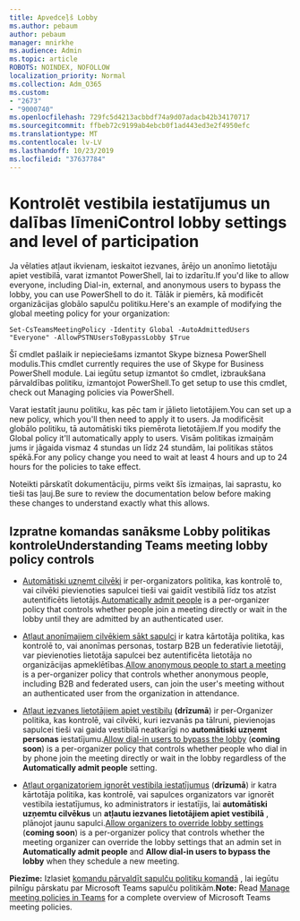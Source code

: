 ```yaml
---
title: Apvedceļš Lobby
ms.author: pebaum
author: pebaum
manager: mnirkhe
ms.audience: Admin
ms.topic: article
ROBOTS: NOINDEX, NOFOLLOW
localization_priority: Normal
ms.collection: Adm_O365
ms.custom:
- "2673"
- "9000740"
ms.openlocfilehash: 729fc5d4213acbbdf74a9d07adacb42b34170717
ms.sourcegitcommit: ffbeb72c9199ab4ebcb0f1ad443ed3e2f4950efc
ms.translationtype: MT
ms.contentlocale: lv-LV
ms.lasthandoff: 10/23/2019
ms.locfileid: "37637784"
---
```

# <a name="control-lobby-settings-and-level-of-participation"></a><span data-ttu-id="b6b5c-102">Kontrolēt vestibila iestatījumus un dalības līmeni</span><span class="sxs-lookup"><span data-stu-id="b6b5c-102">Control lobby settings and level of participation</span></span>

<span data-ttu-id="b6b5c-103">Ja vēlaties atļaut ikvienam, ieskaitot iezvanes, ārējo un anonīmo lietotāju apiet vestibilā, varat izmantot PowerShell, lai to izdarītu.</span><span class="sxs-lookup"><span data-stu-id="b6b5c-103">If you'd like to allow everyone, including Dial-in, external, and anonymous users to bypass the lobby, you can use PowerShell to do it.</span></span> <span data-ttu-id="b6b5c-104">Tālāk ir piemērs, kā modificēt organizācijas globālo sapulču politiku.</span><span class="sxs-lookup"><span data-stu-id="b6b5c-104">Here's an example of modifying the global meeting policy for your organization:</span></span>

`Set-CsTeamsMeetingPolicy -Identity Global -AutoAdmittedUsers "Everyone" -AllowPSTNUsersToBypassLobby $True`

<span data-ttu-id="b6b5c-105">Šī cmdlet pašlaik ir nepieciešams izmantot Skype biznesa PowerShell modulis.</span><span class="sxs-lookup"><span data-stu-id="b6b5c-105">This cmdlet currently requires the use of Skype for Business PowerShell module.</span></span> <span data-ttu-id="b6b5c-106">Lai iegūtu setup izmantot šo cmdlet, izbraukšana pārvaldības politiku, izmantojot PowerShell.</span><span class="sxs-lookup"><span data-stu-id="b6b5c-106">To get setup to use this cmdlet, check out Managing policies via PowerShell.</span></span>

<span data-ttu-id="b6b5c-107">Varat iestatīt jaunu politiku, kas pēc tam ir jālieto lietotājiem.</span><span class="sxs-lookup"><span data-stu-id="b6b5c-107">You can set up a new policy, which you'll then need to apply it to users.</span></span> <span data-ttu-id="b6b5c-108">Ja modificēsit globālo politiku, tā automātiski tiks piemērota lietotājiem.</span><span class="sxs-lookup"><span data-stu-id="b6b5c-108">If you modify the Global policy it'll automatically apply to users.</span></span> <span data-ttu-id="b6b5c-109">Visām politikas izmaiņām jums ir jāgaida vismaz 4 stundas un līdz 24 stundām, lai politikas stātos spēkā.</span><span class="sxs-lookup"><span data-stu-id="b6b5c-109">For any policy change you need to wait at least 4 hours and up to 24 hours for the policies to take effect.</span></span>

<span data-ttu-id="b6b5c-110">Noteikti pārskatīt dokumentāciju, pirms veikt šīs izmaiņas, lai saprastu, ko tieši tas ļauj.</span><span class="sxs-lookup"><span data-stu-id="b6b5c-110">Be sure to review the documentation below before making these changes to understand exactly what this allows.</span></span>

## <a name="understanding-teams-meeting-lobby-policy-controls"></a><span data-ttu-id="b6b5c-111">Izpratne komandas sanāksme Lobby politikas kontrole</span><span class="sxs-lookup"><span data-stu-id="b6b5c-111">Understanding Teams meeting lobby policy controls</span></span>

- <span data-ttu-id="b6b5c-112">[Automātiski uzņemt cilvēki](https://docs.microsoft.com/microsoftteams/meeting-policies-in-teams#automatically-admit-people) ir per-organizators politika, kas kontrolē to, vai cilvēki pievienoties sapulcei tieši vai gaidīt vestibilā līdz tos atzīst autentificēts lietotājs.</span><span class="sxs-lookup"><span data-stu-id="b6b5c-112">[Automatically admit people](https://docs.microsoft.com/microsoftteams/meeting-policies-in-teams#automatically-admit-people) is a per-organizer policy that controls whether people join a meeting directly or wait in the lobby until they are admitted by an authenticated user.</span></span>

- <span data-ttu-id="b6b5c-113">[Atļaut anonīmajiem cilvēkiem sākt sapulci](https://docs.microsoft.com/microsoftteams/meeting-policies-in-teams#allow-anonymous-people-to-start-a-meeting) ir katra kārtotāja politika, kas kontrolē to, vai anonīmas personas, tostarp B2B un federatīvie lietotāji, var pievienoties lietotāja sapulcei bez autentificēta lietotāja no organizācijas apmeklētības.</span><span class="sxs-lookup"><span data-stu-id="b6b5c-113">[Allow anonymous people to start a meeting](https://docs.microsoft.com/microsoftteams/meeting-policies-in-teams#allow-anonymous-people-to-start-a-meeting) is a per-organizer policy that controls whether anonymous people, including B2B and federated users, can join the user's meeting without an authenticated user from the organization in attendance.</span></span>

- <span data-ttu-id="b6b5c-114">[Atļaut iezvanes lietotājiem apiet vestibilu](https://docs.microsoft.com/en-us/microsoftteams/meeting-policies-in-teams#allow-dial-in-users-to-bypass-the-lobby-coming-soon) **(drīzumā**) ir per-Organizer politika, kas kontrolē, vai cilvēki, kuri iezvanās pa tālruni, pievienojas sapulcei tieši vai gaida vestibilā neatkarīgi no **automātiski uzņemt personas** iestatījumu.</span><span class="sxs-lookup"><span data-stu-id="b6b5c-114">[Allow dial-in users to bypass the lobby](https://docs.microsoft.com/en-us/microsoftteams/meeting-policies-in-teams#allow-dial-in-users-to-bypass-the-lobby-coming-soon) (**coming soon**) is a per-organizer policy that controls whether people who dial in by phone join the meeting directly or wait in the lobby regardless of the **Automatically admit people** setting.</span></span>

- <span data-ttu-id="b6b5c-115">[Atļaut organizatoriem ignorēt vestibila iestatījumus](https://docs.microsoft.com/microsoftteams/meeting-policies-in-teams#allow-organizers-to-override-lobby-settings-coming-soon) (**drīzumā**) ir katra kārtotāja politika, kas kontrolē, vai sapulces organizators var ignorēt vestibila iestatījumus, ko administrators ir iestatījis, lai **automātiski uzņemtu cilvēkus** un **atļautu iezvanes lietotājiem apiet vestibilā** , plānojot jaunu sapulci.</span><span class="sxs-lookup"><span data-stu-id="b6b5c-115">[Allow organizers to override lobby settings](https://docs.microsoft.com/microsoftteams/meeting-policies-in-teams#allow-organizers-to-override-lobby-settings-coming-soon) (**coming soon**) is a per-organizer policy that controls whether the meeting organizer can override the lobby settings that an admin set in **Automatically admit people** and **Allow dial-in users to bypass the lobby** when they schedule a new meeting.</span></span>

<span data-ttu-id="b6b5c-116">**Piezīme:** Izlasiet [komandu pārvaldīt sapulču politiku komandā](https://docs.microsoft.com/en-us/microsoftteams/meeting-policies-in-teams) , lai iegūtu pilnīgu pārskatu par Microsoft Teams sapulču politikām.</span><span class="sxs-lookup"><span data-stu-id="b6b5c-116">**Note:** Read [Manage meeting policies in Teams](https://docs.microsoft.com/en-us/microsoftteams/meeting-policies-in-teams) for a complete overview of Microsoft Teams meeting policies.</span></span>

